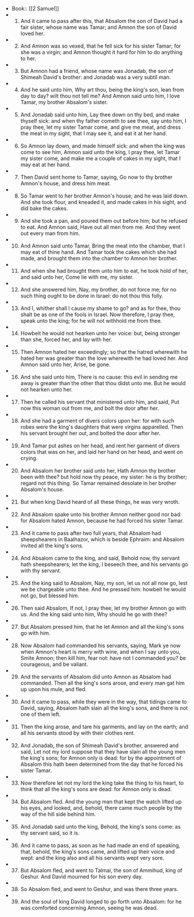 - Book:: [[2 Samuel]]
- 1. And it came to pass after this, that Absalom the son of David had a fair sister, whose name was Tamar; and Amnon the son of David loved her.
- 2. And Amnon was so vexed, that he fell sick for his sister Tamar; for she was a virgin; and Amnon thought it hard for him to do anything to her.
- 3. But Amnon had a friend, whose name was Jonadab, the son of Shimeah David's brother: and Jonadab was a very subtil man.
- 4. And he said unto him, Why art thou, being the king's son, lean from day to day? wilt thou not tell me? And Amnon said unto him, I love Tamar, my brother Absalom's sister.
- 5. And Jonadab said unto him, Lay thee down on thy bed, and make thyself sick: and when thy father cometh to see thee, say unto him, I pray thee, let my sister Tamar come, and give me meat, and dress the meat in my sight, that I may see it, and eat it at her hand.
- 6. So Amnon lay down, and made himself sick: and when the king was come to see him, Amnon said unto the king, I pray thee, let Tamar my sister come, and make me a couple of cakes in my sight, that I may eat at her hand.
- 7. Then David sent home to Tamar, saying, Go now to thy brother Amnon's house, and dress him meat.
- 8. So Tamar went to her brother Amnon's house; and he was laid down. And she took flour, and kneaded it, and made cakes in his sight, and did bake the cakes.
- 9. And she took a pan, and poured them out before him; but he refused to eat. And Amnon said, Have out all men from me. And they went out every man from him.
- 10. And Amnon said unto Tamar, Bring the meat into the chamber, that I may eat of thine hand. And Tamar took the cakes which she had made, and brought them into the chamber to Amnon her brother.
- 11. And when she had brought them unto him to eat, he took hold of her, and said unto her, Come lie with me, my sister.
- 12. And she answered him, Nay, my brother, do not force me; for no such thing ought to be done in Israel: do not thou this folly.
- 13. And I, whither shall I cause my shame to go? and as for thee, thou shalt be as one of the fools in Israel. Now therefore, I pray thee, speak unto the king; for he will not withhold me from thee.
- 14. Howbeit he would not hearken unto her voice: but, being stronger than she, forced her, and lay with her.
- 15. Then Amnon hated her exceedingly; so that the hatred wherewith he hated her was greater than the love wherewith he had loved her. And Amnon said unto her, Arise, be gone.
- 16. And she said unto him, There is no cause: this evil in sending me away is greater than the other that thou didst unto me. But he would not hearken unto her.
- 17. Then he called his servant that ministered unto him, and said, Put now this woman out from me, and bolt the door after her.
- 18. And she had a garment of divers colors upon her: for with such robes were the king's daughters that were virgins apparelled. Then his servant brought her out, and bolted the door after her.
- 19. And Tamar put ashes on her head, and rent her garment of divers colors that was on her, and laid her hand on her head, and went on crying.
- 20. And Absalom her brother said unto her, Hath Amnon thy brother been with thee? but hold now thy peace, my sister: he is thy brother; regard not this thing. So Tamar remained desolate in her brother Absalom's house.
- 21. But when king David heard of all these things, he was very wroth.
- 22. And Absalom spake unto his brother Amnon neither good nor bad: for Absalom hated Amnon, because he had forced his sister Tamar.
- 23. And it came to pass after two full years, that Absalom had sheepshearers in Baalhazor, which is beside Ephraim: and Absalom invited all the king's sons.
- 24. And Absalom came to the king, and said, Behold now, thy servant hath sheepshearers; let the king, I beseech thee, and his servants go with thy servant.
- 25. And the king said to Absalom, Nay, my son, let us not all now go, lest we be chargeable unto thee. And he pressed him: howbeit he would not go, but blessed him.
- 26. Then said Absalom, If not, I pray thee, let my brother Amnon go with us. And the king said unto him, Why should he go with thee?
- 27. But Absalom pressed him, that he let Amnon and all the king's sons go with him.
- 28. Now Absalom had commanded his servants, saying, Mark ye now when Amnon's heart is merry with wine, and when I say unto you, Smite Amnon; then kill him, fear not: have not I commanded you? be courageous, and be valiant.
- 29. And the servants of Absalom did unto Amnon as Absalom had commanded. Then all the king's sons arose, and every man gat him up upon his mule, and fled.
- 30. And it came to pass, while they were in the way, that tidings came to David, saying, Absalom hath slain all the king's sons, and there is not one of them left.
- 31. Then the king arose, and tare his garments, and lay on the earth; and all his servants stood by with their clothes rent.
- 32. And Jonadab, the son of Shimeah David's brother, answered and said, Let not my lord suppose that they have slain all the young men the king's sons; for Amnon only is dead: for by the appointment of Absalom this hath been determined from the day that he forced his sister Tamar.
- 33. Now therefore let not my lord the king take the thing to his heart, to think that all the king's sons are dead: for Amnon only is dead.
- 34. But Absalom fled. And the young man that kept the watch lifted up his eyes, and looked, and, behold, there came much people by the way of the hill side behind him.
- 35. And Jonadab said unto the king, Behold, the king's sons come: as thy servant said, so it is.
- 36. And it came to pass, as soon as he had made an end of speaking, that, behold, the king's sons came, and lifted up their voice and wept: and the king also and all his servants wept very sore.
- 37. But Absalom fled, and went to Talmai, the son of Ammihud, king of Geshur. And David mourned for his son every day.
- 38. So Absalom fled, and went to Geshur, and was there three years.
- 39. And the soul of king David longed to go forth unto Absalom: for he was comforted concerning Amnon, seeing he was dead.
